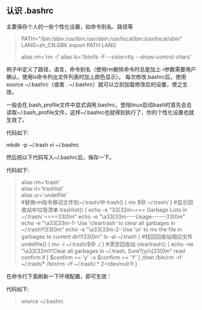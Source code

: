 ## 认识 .bashrc ##

主要保存个人的一些个性化设置，如命令别名、路径等
>  PATH="/bin:/sbin:/usr/bin:/usr/sbin:/usr/local/bin:/usr/local/sbin"
>  LANG=zh_CN.GBK
>  export PATH LANG
> 
>  alias rm='rm -i'
>  alias ls='/bin/ls -F --color=tty --show-control-chars'

例子中定义了路径，语言，命令别名（使用rm删除命令时总是加上-i参数需要用户确认，使用ls命令列出文件列表时加上颜色显示）。
每次修改.bashrc后，使用source ~/.bashrc（或者 . ~/.bashrc）就可以立刻加载修改后的设置，使之生效。

一般会在.bash_profile文件中显式调用.bashrc。登陆linux启动bash时首先会去读取~/.bash_profile文件，这样~/.bashrc也就得到执行了，你的个性化设置也就生效了。

代码如下:

mkdir -p ~/.trash 
vi ~/.bashrc

然后把以下代码写入~/.bashrc后，保存一下。


代码如下:

> alias rm='trash'    
> alias rl='trashlist'    
> alias ur='undelfile'    
#替换rm指令移动文件到~/.trash/中 
> trash() 
> { 
> mv $@ ~/.trash/ 
> } 
#显示回收站中垃圾清单 
> trashlist() 
> { 
> echo -e "33[32m==== Garbage Lists in ~/.trash/ ====33[0m" 
> echo -e "\a33[33m----Usage------33[0m" 
> echo -e "\a33[33m-1- Use 'cleartrash' to clear all garbages in ~/.trash!!!33[0m" 
> echo -e "\a33[33m-2- Use 'ur' to mv the file in garbages to current dir!!!33[0m" 
> ls -al ~/.trash 
> } 
#找回回收站相应文件 
> undelfile() 
> { 
> mv -i ~/.trash/$@ ./ 
> } 
#清空回收站 
> cleartrash() 
> { 
> echo -ne "\a33[33m!!!Clear all garbages in ~/.trash, Sure?[y/n]33[0m" 
> read confirm 
> if [ $confirm == 'y' -o $confirm == 'Y' ] ;then 
> /bin/rm -rf ~/.trash/* 
> /bin/rm -rf ~/.trash/.* 2>/dev/null 
> fi 
> }
> 
在命令行下面刷新一下环境配置，即可生效：


代码如下:

> source ~/.bashrc
